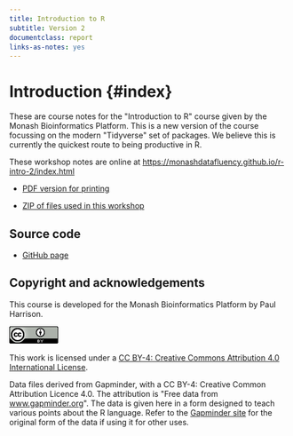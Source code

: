 ```yaml
---
title: Introduction to R 
subtitle: Version 2
documentclass: report
links-as-notes: yes
---
```


# Introduction {#index}

These are course notes for the "Introduction to R" course given by the Monash Bioinformatics Platform. This is a new version of the course focussing on the modern "Tidyverse" set of packages. We believe this is currently the quickest route to being productive in R.

These workshop notes are online at https://monashdatafluency.github.io/r-intro-2/index.html

* [PDF version for printing](https://monashdatafluency.github.io/r-intro-2/-intro-2.pdf)

* [ZIP of files used in this workshop](https://monashdatafluency.github.io/r-intro-2/r-intro-2.zip)


## Source code

* [GitHub page](https://github.com/MonashDataFluency/r-intro-2)

## Copyright and acknowledgements

This course is developed for the Monash Bioinformatics Platform by Paul Harrison.

![](figures/CC-BY.png)<!-- -->

This work is licensed under a [CC BY-4: Creative Commons Attribution 4.0 International License](http://creativecommons.org/licenses/by/4.0/).

Data files derived from Gapminder, with a CC BY-4: Creative Common Attribution Licence 4.0. The attribution is "Free data from www.gapminder.org". The data is given here in a form designed to teach various points about the R language. Refer to the [Gapminder site](https://www.gapminder.org) for the original form of the data if using it for other uses.
